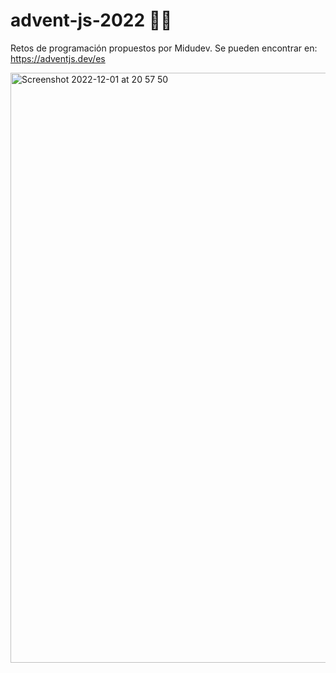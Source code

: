# advent-js-2022 🎄🎅

Retos de programación propuestos por Midudev. Se pueden encontrar en: https://adventjs.dev/es

<img width="944" alt="Screenshot 2022-12-01 at 20 57 50" src="https://user-images.githubusercontent.com/96788680/205147651-bc367a1d-a1e6-4248-94c2-be6f5dfe897b.png">
